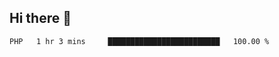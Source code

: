 ## Hi there 👋

<!--START_SECTION:waka-->

```txt
PHP   1 hr 3 mins     █████████████████████████   100.00 %
```

<!--END_SECTION:waka-->
